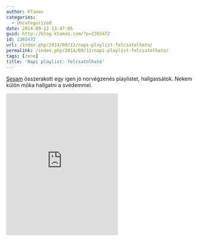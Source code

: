 ```yaml
---
author: KTamas
categories:
  - Uncategorized
date: 2014-09-12 13:47:05
guid: http://blog.ktamas.com/?p=2365472
id: 2365472
url: /index.php/2014/09/12/napi-playlist-felcsatolhato/
permalink: /index.php/2014/09/12/napi-playlist-felcsatolhato/
tags: [zene]
title: 'Napi playlist: felcsatolható'
---
```


[Sesam](http://sesam.hu/) összerakott egy igen jó norvégzenés playlistet, hallgassátok. Nekem külön móka hallgatni a svédemmel.

<p><iframe src="https://embed.spotify.com/?uri=spotify:user:1192510220:playlist:4ut7gK7MlyBbCE4jofPORU" width="300" height="380" frameborder="0"></iframe></p>
